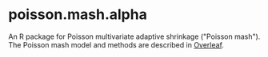 # poisson.mash.alpha

An R package for Poisson multivariate adaptive shrinkage ("Poisson
mash"). The Poisson mash model and methods are described in
[Overleaf][overleaf].

[overleaf]: https://www.overleaf.com/read/pqzccwzpqpvs
